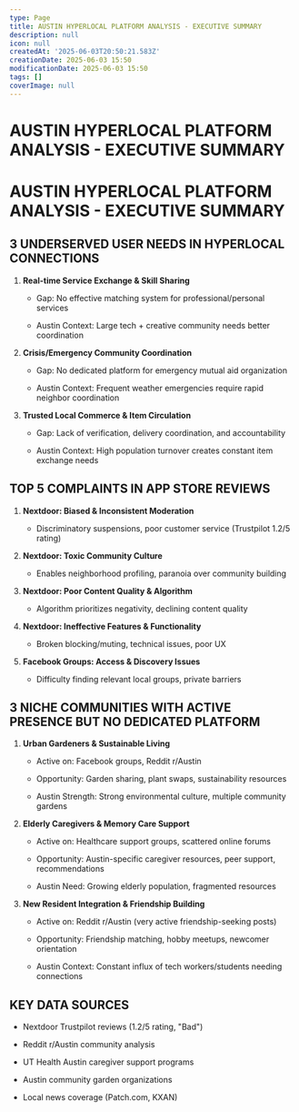 ```yaml
---
type: Page
title: AUSTIN HYPERLOCAL PLATFORM ANALYSIS - EXECUTIVE SUMMARY
description: null
icon: null
createdAt: '2025-06-03T20:50:21.583Z'
creationDate: 2025-06-03 15:50
modificationDate: 2025-06-03 15:50
tags: []
coverImage: null
---
```


# AUSTIN HYPERLOCAL PLATFORM ANALYSIS - EXECUTIVE SUMMARY

# AUSTIN HYPERLOCAL PLATFORM ANALYSIS - EXECUTIVE SUMMARY

## 3 UNDERSERVED USER NEEDS IN HYPERLOCAL CONNECTIONS

1. **Real-time Service Exchange & Skill Sharing**

    - Gap: No effective matching system for professional/personal services

    - Austin Context: Large tech + creative community needs better coordination

2. **Crisis/Emergency Community Coordination**

    - Gap: No dedicated platform for emergency mutual aid organization

    - Austin Context: Frequent weather emergencies require rapid neighbor coordination

3. **Trusted Local Commerce & Item Circulation**

    - Gap: Lack of verification, delivery coordination, and accountability

    - Austin Context: High population turnover creates constant item exchange needs

## TOP 5 COMPLAINTS IN APP STORE REVIEWS

1. **Nextdoor: Biased & Inconsistent Moderation**

    - Discriminatory suspensions, poor customer service (Trustpilot 1.2/5 rating)

2. **Nextdoor: Toxic Community Culture**

    - Enables neighborhood profiling, paranoia over community building

3. **Nextdoor: Poor Content Quality & Algorithm**

    - Algorithm prioritizes negativity, declining content quality

4. **Nextdoor: Ineffective Features & Functionality**

    - Broken blocking/muting, technical issues, poor UX

5. **Facebook Groups: Access & Discovery Issues**

    - Difficulty finding relevant local groups, private barriers

## 3 NICHE COMMUNITIES WITH ACTIVE PRESENCE BUT NO DEDICATED PLATFORM

1. **Urban Gardeners & Sustainable Living**

    - Active on: Facebook groups, Reddit r/Austin

    - Opportunity: Garden sharing, plant swaps, sustainability resources

    - Austin Strength: Strong environmental culture, multiple community gardens

2. **Elderly Caregivers & Memory Care Support**

    - Active on: Healthcare support groups, scattered online forums

    - Opportunity: Austin-specific caregiver resources, peer support, recommendations

    - Austin Need: Growing elderly population, fragmented resources

3. **New Resident Integration & Friendship Building**

    - Active on: Reddit r/Austin (very active friendship-seeking posts)

    - Opportunity: Friendship matching, hobby meetups, newcomer orientation

    - Austin Context: Constant influx of tech workers/students needing connections

## KEY DATA SOURCES

- Nextdoor Trustpilot reviews (1.2/5 rating, "Bad")

- Reddit r/Austin community analysis

- UT Health Austin caregiver support programs

- Austin community garden organizations

- Local news coverage (Patch.com, KXAN)

